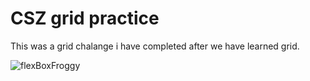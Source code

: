 # CSZ grid practice

This was a grid chalange i have completed after we have learned grid.

![flexBoxFroggy](https://res.cloudinary.com/dmf67qjzk/image/upload/v1670140089/FSJS2.0/homeWork/gridGarden-20-11-22_cwj47p.png)
